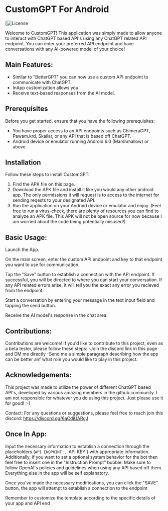 # CustomGPT For Android

[![License]()

Welcome to CustomGPT! This application was simply made to allow anyone to interact with ChatGPT based API's using any ChatGPT related API endpoint. You can enter your preferred API endpoint and have conversations with any AI-powered model of your choice!

## Main Features:

- Similar to "BetterGPT" you can now use a custom API endpoint to communicate with ChatGPT.
- InApp customization allows you 
- Receive text-based responses from the AI model.

## Prerequisites

Before you get started, ensure that you have the following prerequisites:

- You have proper access to an API endpoints such as ChimeraGPT, Pawam.krd, Skailar, or any API that is based off ChatGPT. 
- Android device or emulator running Android 6.0 (Marshmallow) or above.

## Installation

Follow these steps to install CustomGPT:

1. Find the APK file on this page.
2. Download the APK file and install it like you would any other android app. The only permissions it will request is to access to the internet for sending reqests to your designated API.
3. Run the application on your Android device or emulator and enjoy.
(Feel free to run a virus-check, there are plenty of resources you can find to analyze an APK file. This APK will not be open source for now because I am worried about the code being potentially misused!)


## Basic Usage:
Launch the App.

On the main screen, enter the custom API endpoint and key to that endpoint you want to use for communication.

Tap the "Save" button to establish a connection with the API endpoint. If successful, you will be directed to where you can start your conversation. If any API related errors arise, it will tell you the exact any error you recieved from the endpoint.

Start a conversation by entering your message in the text input field and tapping the send button.

Receive the AI model's response in the chat area.

## Contributions:
Contributions are welcome! If you'd like to contribute to this project, even as a beta tester, please follow these steps:
-Join the discord link in this page and DM me directly
-Send me a simple paragraph describing how the app can be better anf what role you would like to play in this project.

## Acknowledgements:
This project was made to utilize the power of different ChatGPT based API's, developed by various amazing members in the github community. I am not responsible for whatever you do using this project. Just please use it for good! :-)

Contact:
For any questions or suggestions, please feel free to reach join this discord: https://discord.gg/6aCdjUARgJ


## Once In App:

Input the necessary information to establish a connection through the placeholders (`API ENDPOINT', `API KEY`) with appropriate information. Additionally, if you want to set a optional system behavior for the bot then feel free to insert one in the "Instruction Prompt" bubble. Make sure to follow OpenAI's policies and guidelines when using any API based off them. Everything else in the app will be self explanatory.

Once you've made the necessary modifications, you can click the "SAVE" button, the app will attempt to establish a connection to the endpoint

Remember to customize the template according to the specific details of your app and API end
